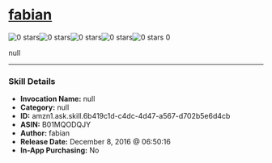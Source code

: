 # [fabian](http://alexa.amazon.com/#skills/amzn1.ask.skill.6b419c1d-c4dc-4d47-a567-d702b5e6d4cb)
![0 stars](../../images/ic_star_border_black_18dp_1x.png)![0 stars](../../images/ic_star_border_black_18dp_1x.png)![0 stars](../../images/ic_star_border_black_18dp_1x.png)![0 stars](../../images/ic_star_border_black_18dp_1x.png)![0 stars](../../images/ic_star_border_black_18dp_1x.png) 0

null

***

### Skill Details

* **Invocation Name:** null
* **Category:** null
* **ID:** amzn1.ask.skill.6b419c1d-c4dc-4d47-a567-d702b5e6d4cb
* **ASIN:** B01MQODQJY
* **Author:** fabian
* **Release Date:** December 8, 2016 @ 06:50:16
* **In-App Purchasing:** No
